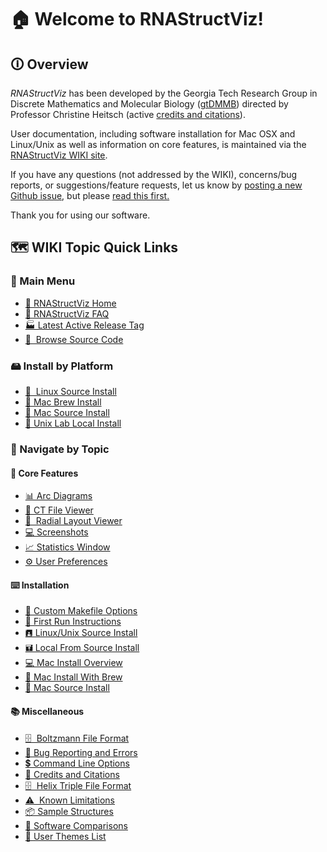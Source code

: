 # 🏠 Welcome to RNAStructViz!

## 🛈 Overview

*RNAStructViz* has been developed by the Georgia Tech Research Group in Discrete Mathematics and Molecular Biology ([gtDMMB](https://github.com/gtDMMB)) directed by Professor Christine Heitsch (active [credits and citations](https://github.com/gtDMMB/RNAStructViz/wiki/CreditsAndCitations)).

User documentation, including software installation for Mac OSX and Linux/Unix as well as information on core features, is maintained via the [RNAStructViz WIKI site](https://github.com/gtDMMB/RNAStructViz/wiki). 

If you have any questions (not addressed by the WIKI), concerns/bug reports, or suggestions/feature requests, let us know by [posting a new Github issue](https://github.com/gtDMMB/RNAStructViz/issues), but please [read this first.](https://github.com/gtDMMB/RNAStructViz/wiki/BugReportingAndErrors) 

Thank you for using our software.

## 🗺️ WIKI Topic Quick Links

### 💬 Main Menu

* [🏡 RNAStructViz Home](https://github.com/gtDMMB/RNAStructViz/wiki)
* [📑 RNAStructViz FAQ](https://github.com/gtDMMB/RNAStructViz/wiki/FAQ)
* [🏭 Latest Active Release Tag](https://github.com/gtDMMB/RNAStructViz/releases/latest)
* [🔭&nbsp; Browse Source Code](https://github.com/gtDMMB/RNAStructViz)

### 🖴 Install by Platform

* [🐧&nbsp; Linux Source Install](https://github.com/gtDMMB/RNAStructViz/wiki/LinuxUnixInstallFromSource)
* [🍺 Mac Brew Install](https://github.com/gtDMMB/RNAStructViz/wiki/MaxOSXInstallBrew)
* [🐚 Mac Source Install](https://github.com/gtDMMB/RNAStructViz/wiki/MaxOSXInstallFromSource)
* [🐡 Unix Lab Local Install](https://github.com/gtDMMB/RNAStructViz/wiki/LocalSourceInstallNoSudo)

### 📖 Navigate by Topic

#### 📜 Core Features

* [📊 Arc Diagrams](https://github.com/gtDMMB/RNAStructViz/wiki/ArcDiagrams)
* [📂 CT File Viewer](https://github.com/gtDMMB/RNAStructViz/wiki/CTFileViewer)
* [🔬 &nbsp;Radial Layout Viewer](https://github.com/gtDMMB/RNAStructViz/wiki/RadialLayoutViewer)
* [💻 Screenshots](https://github.com/gtDMMB/RNAStructViz/wiki/Screenshots)
* [📈 Statistics Window](https://github.com/gtDMMB/RNAStructViz/wiki/StatsWindow)
* [⚙️ User Preferences](https://github.com/gtDMMB/RNAStructViz/wiki/UserThemesAndPreferences)

#### ⌨️ Installation

* [📁 Custom Makefile Options](https://github.com/gtDMMB/RNAStructViz/wiki/MakefileCustomOptions)
* [🏃 First Run Instructions](https://github.com/gtDMMB/RNAStructViz/wiki/FirstRunInstructions)
* [🖪 Linux/Unix Source Install](https://github.com/gtDMMB/RNAStructViz/wiki/LinuxUnixInstallFromSource)
* [🖬 Local From Source Install](https://github.com/gtDMMB/RNAStructViz/wiki/LocalSourceInstallNoSudo)
* [💻 Mac Install Overview](https://github.com/gtDMMB/RNAStructViz/wiki/MaxOSXInstall)
* [🍺 Mac Install With Brew](https://github.com/gtDMMB/RNAStructViz/wiki/MaxOSXInstallBrew)
* [💽 Mac Source Install](https://github.com/gtDMMB/RNAStructViz/wiki/MaxOSXInstallFromSource)

#### 📚 Miscellaneous

* [🗄️ &nbsp;Boltzmann File Format](https://github.com/gtDMMB/RNAStructViz/wiki/BoltzmannFileFormat)
* [🐞 Bug Reporting and Errors](https://github.com/gtDMMB/RNAStructViz/wiki/BugReportingAndErrors)
* [💲 Command Line Options](https://github.com/gtDMMB/RNAStructViz/wiki/CommandLineOptions)
* [👩 Credits and Citations](https://github.com/gtDMMB/RNAStructViz/wiki/CreditsAndCitations)
* [🗄️ &nbsp;Helix Triple File Format](https://github.com/gtDMMB/RNAStructViz/wiki/HelixTripleFileFormat)
* [⚠️ &nbsp;Known Limitations](https://github.com/gtDMMB/RNAStructViz/wiki/KnownLimitations)
* [📦 Sample Structures](https://github.com/gtDMMB/RNAStructViz/wiki/FirstRunInstructions#copy-sample-structures-to-your-home-directory-manually-with-a-terminal)
* [📝 Software Comparisons](https://github.com/gtDMMB/RNAStructViz/wiki/SoftwareComparisions)
* [🎨 User Themes List](https://github.com/gtDMMB/RNAStructViz/wiki/Themes)
